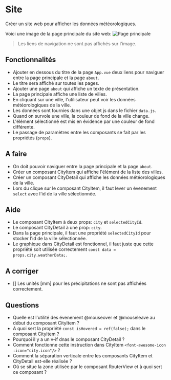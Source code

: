# Site
Créer un site web pour afficher les données météorologiques.

Voici une image de la page principale du site web:
![Page principale](images/site.png)

> Les liens de navigation ne sont pas affichés sur l'image.

## Fonctionnalités
- Ajouter en dessous du titre de la page `App.vue` deux liens pour naviguer entre la page principale et la page `about`.
- Le titre sera affiché sur toutes les pages.
- Ajouter une page `about` qui affiche un texte de présentation.
- La page principale affiche une liste de villes.
- En cliquant sur une ville, l'utilisateur peut voir les données météorologiques de la ville.
- Les données sont fournies dans une objet js dans le fichier `data.js`.
- Quand on survole une ville, la couleur de fond de la ville change.
- L'élément sélectionné est mis en évidence par une couleur de fond différente.
- Le passage de paramètres entre les composants se fait par les propriétés (`props`).

## A faire
- On doit pouvoir naviguer entre la page principale et la page `about`.
- Créer un composant CityItem qui affiche l'élément de la liste des villes.
- Créer un composant CityDetail qui affiche les données météorologiques de la ville.
- Lors du clique sur le composant CityItem, il faut lever un évenement `select` avec l'id de la ville sélectionnée.

## Aide
- Le composant CityItem à deux props: `city` et `selectedCityId`.
- Le composant CityDetail à une prop: `city`.
- Dans la page principale, il faut une propriété `selectedCityId` pour stocker l'id de la ville sélectionnée.
- Le graphique dans CityDetail est fonctionnel, il faut juste que cette propriété soit utilisée correctement `const data = props.city.weatherData;`.

## A corriger
- [] Les unités [mm] pour les précipitations ne sont pas affichées correctement.

## Questions
- Quelle est l'utilité des évenement @mouseover et @mouseleave au début du composant CityItem ?
- A quoi sert la propriété `const isHovered = ref(false);` dans le composant CityItem ?
- Pourquoi il y a un v-if dnas le composant CityDetail ?
- Comment fonctionne cette instruction dans CityItem `<font-awesome-icon :icon="city.icon"/>` ?
- Comment la séparation verticale entre les composants CityItem et CityDetail est-elle réalisée ?
- Oû se situe la zone utilisée par le composant RouterView et à quoi sert ce composant ?